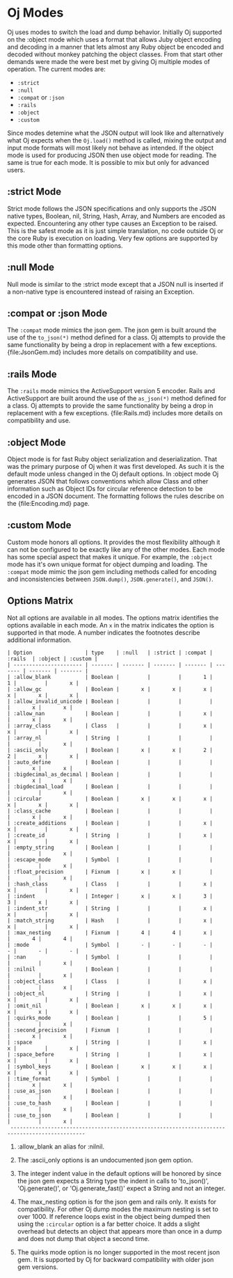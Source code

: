# Oj Modes

Oj uses modes to switch the load and dump behavior. Initially Oj supported on
the :object mode which uses a format that allows Juby object encoding and
decoding in a manner that lets almost any Ruby object be encoded and decoded
without monkey patching the object classes. From that start other demands were
made the were best met by giving Oj multiple modes of operation. The current
modes are:

 - `:strict`
 - `:null`
 - `:compat` or `:json`
 - `:rails`
 - `:object`
 - `:custom`

Since modes detemine what the JSON output will look like and alternatively
what Oj expects when the `Oj.load()` method is called, mixing the output and
input mode formats will most likely not behave as intended. If the object mode
is used for producing JSON then use object mode for reading. The same is true
for each mode. It is possible to mix but only for advanced users.

## :strict Mode

Strict mode follows the JSON specifications and only supports the JSON native
types, Boolean, nil, String, Hash, Array, and Numbers are encoded as
expected. Encountering any other type causes an Exception to be raised. This
is the safest mode as it is just simple translation, no code outside Oj or the
core Ruby is execution on loading. Very few options are supported by this mode
other than formatting options.

## :null Mode

Null mode is similar to the :strict mode except that a JSON null is inserted
if a non-native type is encountered instead of raising an Exception.

## :compat or :json Mode

The `:compat` mode mimics the json gem. The json gem is built around the use
of the `to_json(*)` method defined for a class. Oj attempts to provide the
same functionality by being a drop in replacement with a few
exceptions. {file:JsonGem.md} includes more details on compatibility and use.

## :rails Mode

The `:rails` mode mimics the ActiveSupport version 5 encoder. Rails and
ActiveSupport are built around the use of the `as_json(*)` method defined for
a class. Oj attempts to provide the same functionality by being a drop in
replacement with a few exceptions. {file:Rails.md} includes more details on
compatibility and use.

## :object Mode

Object mode is for fast Ruby object serialization and deserialization. That
was the primary purpose of Oj when it was first developed. As such it is the
default mode unless changed in the Oj default options. In :object mode Oj
generates JSON that follows conventions which allow Class and other
information such as Object IDs for circular reference detection to be encoded
in a JSON document. The formatting follows the rules describe on the
{file:Encoding.md} page.

## :custom Mode

Custom mode honors all options. It provides the most flexibility although it
can not be configured to be exactly like any of the other modes. Each mode has
some special aspect that makes it unique. For example, the `:object` mode has
it's own unique format for object dumping and loading. The `:compat` mode
mimic the json gem including methods called for encoding and inconsistencies
between `JSON.dump()`, `JSON.generate()`, and `JSON()`.

## Options Matrix

Not all options are available in all modes. The options matrix identifies the
options available in each mode. An `x` in the matrix indicates the option is
supported in that mode. A number indicates the footnotes describe additional
information.

    | Option                 | type    | :null   | :strict | :compat | :rails  | :object | :custom |
    | ---------------------- | ------- | ------- | ------- | ------- | ------- | ------- | ------- |
    | :allow_blank           | Boolean |         |         |       1 |       1 |         |       x |
    | :allow_gc              | Boolean |       x |       x |       x |       x |       x |       x |
    | :allow_invalid_unicode | Boolean |         |         |         |         |       x |       x |
    | :allow_nan             | Boolean |         |         |       x |         |       x |       x |
    | :array_class           | Class   |         |         |       x |       x |         |       x |
    | :array_nl              | String  |         |         |         |         |         |       x |
    | :ascii_only            | Boolean |       x |       x |       2 |       2 |       x |       x |
    | :auto_define           | Boolean |         |         |         |         |       x |       x |
    | :bigdecimal_as_decimal | Boolean |         |         |         |         |       x |       x |
    | :bigdecimal_load       | Boolean |         |         |         |         |         |       x |
    | :circular              | Boolean |       x |       x |       x |       x |       x |       x |
    | :class_cache           | Boolean |         |         |         |         |       x |       x |
    | :create_additions      | Boolean |         |         |       x |       x |         |       x |
    | :create_id             | String  |         |         |       x |       x |         |       x |
    | :empty_string          | Boolean |         |         |         |         |         |       x |
    | :escape_mode           | Symbol  |         |         |         |         |         |       x |
    | :float_precision       | Fixnum  |       x |       x |         |         |         |       x |
    | :hash_class            | Class   |         |         |       x |       x |         |       x |
    | :indent                | Integer |       x |       x |       3 |       3 |       x |       x |
    | :indent_str            | String  |         |         |       x |       x |         |       x |
    | :match_string          | Hash    |         |         |       x |       x |         |       x |
    | :max_nesting           | Fixnum  |       4 |       4 |       x |         |       4 |       4 |
    | :mode                  | Symbol  |       - |       - |       - |       - |       - |       - |
    | :nan                   | Symbol  |         |         |         |         |         |       x |
    | :nilnil                | Boolean |         |         |         |         |         |       x |
    | :object_class          | Class   |         |         |       x |         |         |       x |
    | :object_nl             | String  |         |         |       x |       x |         |       x |
    | :omit_nil              | Boolean |       x |       x |       x |       x |       x |       x |
    | :quirks_mode           | Boolean |         |         |       5 |         |         |       x |
    | :second_precision      | Fixnum  |         |         |         |         |       x |       x |
    | :space                 | String  |         |         |       x |       x |         |       x |
    | :space_before          | String  |         |         |       x |       x |         |       x |
    | :symbol_keys           | Boolean |       x |       x |       x |       x |       x |       x |
    | :time_format           | Symbol  |         |         |         |         |       x |       x |
    | :use_as_json           | Boolean |         |         |         |         |         |       x |
    | :use_to_hash           | Boolean |         |         |         |         |         |       x |
    | :use_to_json           | Boolean |         |         |         |         |         |       x |
     ----------------------------------------------------------------------------------------------

 1. :allow_blank an alias for :nilnil.

 2. The :ascii_only options is an undocumented json gem option.

 3. The integer indent value in the default options will be honored by since
    the json gem expects a String type the indent in calls to 'to_json()',
    'Oj.generate()', or 'Oj.generate_fast()' expect a String and not an
    integer.

 4. The max_nesting option is for the json gem and rails only. It exists for
    compatibility. For other Oj dump modes the maximum nesting is set to over
    1000. If reference loops exist in the object being dumped then using the
    `:circular` option is a far better choice. It adds a slight overhead but
    detects an object that appears more than once in a dump and does not dump
    that object a second time.

 5. The quirks mode option is no longer supported in the most recent json
    gem. It is supported by Oj for backward compatibility with older json gem
    versions.

